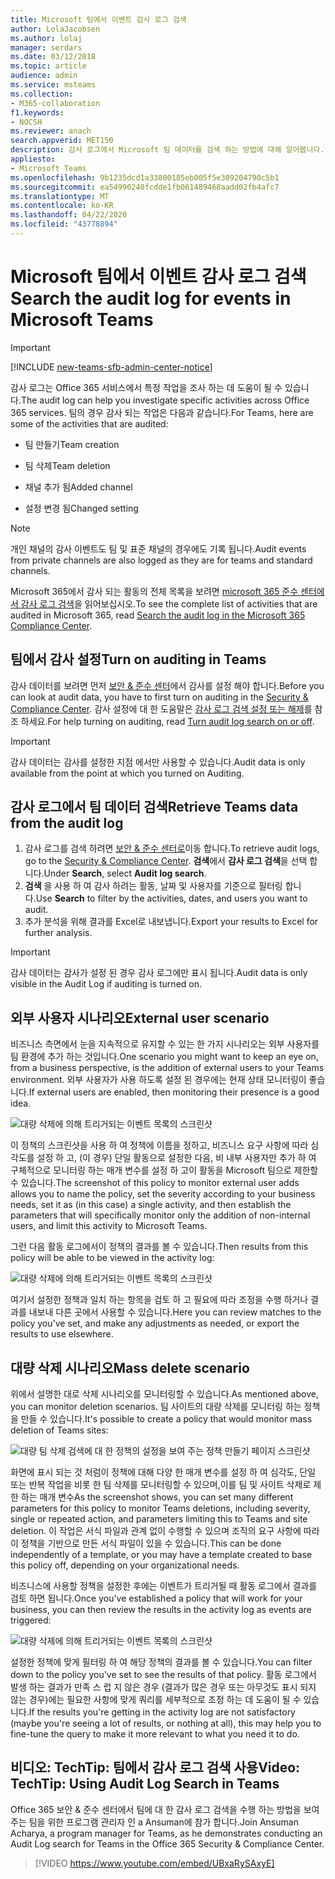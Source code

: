 ```yaml
---
title: Microsoft 팀에서 이벤트 감사 로그 검색
author: LolaJacobsen
ms.author: lolaj
manager: serdars
ms.date: 03/12/2018
ms.topic: article
audience: admin
ms.service: msteams
ms.collection:
- M365-collaboration
f1.keywords:
- NOCSH
ms.reviewer: anach
search.appverid: MET150
description: 감사 로그에서 Microsoft 팀 데이터를 검색 하는 방법에 대해 알아봅니다.
appliesto:
- Microsoft Teams
ms.openlocfilehash: 9b1235dcd1a33800185eb005f5e309204790c5b1
ms.sourcegitcommit: ea54990240fcdde1fb061489468aadd02fb4afc7
ms.translationtype: MT
ms.contentlocale: ko-KR
ms.lasthandoff: 04/22/2020
ms.locfileid: "43778894"
---
```

# <a name="search-the-audit-log-for-events-in-microsoft-teams"></a><span data-ttu-id="8dd27-103">Microsoft 팀에서 이벤트 감사 로그 검색</span><span class="sxs-lookup"><span data-stu-id="8dd27-103">Search the audit log for events in Microsoft Teams</span></span>

> [!IMPORTANT]
> [!INCLUDE [new-teams-sfb-admin-center-notice](includes/new-teams-sfb-admin-center-notice.md)]

<span data-ttu-id="8dd27-104">감사 로그는 Office 365 서비스에서 특정 작업을 조사 하는 데 도움이 될 수 있습니다.</span><span class="sxs-lookup"><span data-stu-id="8dd27-104">The audit log can help you investigate specific activities across Office 365 services.</span></span> <span data-ttu-id="8dd27-105">팀의 경우 감사 되는 작업은 다음과 같습니다.</span><span class="sxs-lookup"><span data-stu-id="8dd27-105">For Teams, here are some of the activities that are audited:</span></span>

- <span data-ttu-id="8dd27-106">팀 만들기</span><span class="sxs-lookup"><span data-stu-id="8dd27-106">Team creation</span></span>

- <span data-ttu-id="8dd27-107">팀 삭제</span><span class="sxs-lookup"><span data-stu-id="8dd27-107">Team deletion</span></span>

- <span data-ttu-id="8dd27-108">채널 추가 됨</span><span class="sxs-lookup"><span data-stu-id="8dd27-108">Added channel</span></span>

- <span data-ttu-id="8dd27-109">설정 변경 됨</span><span class="sxs-lookup"><span data-stu-id="8dd27-109">Changed setting</span></span>

> [!NOTE]
> <span data-ttu-id="8dd27-110">개인 채널의 감사 이벤트도 팀 및 표준 채널의 경우에도 기록 됩니다.</span><span class="sxs-lookup"><span data-stu-id="8dd27-110">Audit events from private channels are also logged as they are for teams and standard channels.</span></span>

<span data-ttu-id="8dd27-111">Microsoft 365에서 감사 되는 활동의 전체 목록을 보려면 [microsoft 365 준수 센터에서 감사 로그 검색](https://support.office.com/article/0d4d0f35-390b-4518-800e-0c7ec95e946c)을 읽어보십시오.</span><span class="sxs-lookup"><span data-stu-id="8dd27-111">To see the complete list of activities that are audited in Microsoft 365, read [Search the audit log in the Microsoft 365 Compliance Center](https://support.office.com/article/0d4d0f35-390b-4518-800e-0c7ec95e946c).</span></span>

## <a name="turn-on-auditing-in-teams"></a><span data-ttu-id="8dd27-112">팀에서 감사 설정</span><span class="sxs-lookup"><span data-stu-id="8dd27-112">Turn on auditing in Teams</span></span>

<span data-ttu-id="8dd27-113">감사 데이터를 보려면 먼저 [보안 & 준수 센터](https://protection.office.com)에서 감사를 설정 해야 합니다.</span><span class="sxs-lookup"><span data-stu-id="8dd27-113">Before you can look at audit data, you have to first turn on auditing in the [Security & Compliance Center](https://protection.office.com).</span></span> <span data-ttu-id="8dd27-114">감사 설정에 대 한 도움말은 [감사 로그 검색 설정 또는 해제](https://support.office.com/article/Turn-Office-365-audit-log-search-on-or-off-e893b19a-660c-41f2-9074-d3631c95a014)를 참조 하세요.</span><span class="sxs-lookup"><span data-stu-id="8dd27-114">For help turning on auditing, read [Turn audit log search on or off](https://support.office.com/article/Turn-Office-365-audit-log-search-on-or-off-e893b19a-660c-41f2-9074-d3631c95a014).</span></span>

> [!IMPORTANT]
> <span data-ttu-id="8dd27-115">감사 데이터는 감사를 설정한 지점 에서만 사용할 수 있습니다.</span><span class="sxs-lookup"><span data-stu-id="8dd27-115">Audit data is only available from the point at which you turned on Auditing.</span></span>

## <a name="retrieve-teams-data-from-the-audit-log"></a><span data-ttu-id="8dd27-116">감사 로그에서 팀 데이터 검색</span><span class="sxs-lookup"><span data-stu-id="8dd27-116">Retrieve Teams data from the audit log</span></span>

1. <span data-ttu-id="8dd27-117">감사 로그를 검색 하려면 [보안 & 준수 센터로](https://go.microsoft.com/fwlink/?linkid=855775)이동 합니다.</span><span class="sxs-lookup"><span data-stu-id="8dd27-117">To retrieve audit logs, go to the [Security & Compliance Center](https://go.microsoft.com/fwlink/?linkid=855775).</span></span> <span data-ttu-id="8dd27-118">**검색**에서 **감사 로그 검색**을 선택 합니다.</span><span class="sxs-lookup"><span data-stu-id="8dd27-118">Under **Search**, select **Audit log search**.</span></span>
1. <span data-ttu-id="8dd27-119">**검색** 을 사용 하 여 감사 하려는 활동, 날짜 및 사용자를 기준으로 필터링 합니다.</span><span class="sxs-lookup"><span data-stu-id="8dd27-119">Use **Search** to filter by the activities, dates, and users you want to audit.</span></span>
1. <span data-ttu-id="8dd27-120">추가 분석을 위해 결과를 Excel로 내보냅니다.</span><span class="sxs-lookup"><span data-stu-id="8dd27-120">Export your results to Excel for further analysis.</span></span>

> [!IMPORTANT]
> <span data-ttu-id="8dd27-121">감사 데이터는 감사가 설정 된 경우 감사 로그에만 표시 됩니다.</span><span class="sxs-lookup"><span data-stu-id="8dd27-121">Audit data is only visible in the Audit Log if auditing is turned on.</span></span>

## <a name="external-user-scenario"></a><span data-ttu-id="8dd27-122">외부 사용자 시나리오</span><span class="sxs-lookup"><span data-stu-id="8dd27-122">External user scenario</span></span>

<span data-ttu-id="8dd27-123">비즈니스 측면에서 눈을 지속적으로 유지할 수 있는 한 가지 시나리오는 외부 사용자를 팀 환경에 추가 하는 것입니다.</span><span class="sxs-lookup"><span data-stu-id="8dd27-123">One scenario you might want to keep an eye on, from a business perspective, is the addition of external users to your Teams environment.</span></span> <span data-ttu-id="8dd27-124">외부 사용자가 사용 하도록 설정 된 경우에는 현재 상태 모니터링이 좋습니다.</span><span class="sxs-lookup"><span data-stu-id="8dd27-124">If external users are enabled, then monitoring their presence is a good idea.</span></span>

![대량 삭제에 의해 트리거되는 이벤트 목록의 스크린샷](media/TeamsExternalUserAddPolicy.png)

<span data-ttu-id="8dd27-126">이 정책의 스크린샷을 사용 하 여 정책에 이름을 정하고, 비즈니스 요구 사항에 따라 심각도를 설정 하 고, (이 경우) 단일 활동으로 설정한 다음, 비 내부 사용자만 추가 하 여 구체적으로 모니터링 하는 매개 변수를 설정 하 고이 활동을 Microsoft 팀으로 제한할 수 있습니다.</span><span class="sxs-lookup"><span data-stu-id="8dd27-126">The screenshot of this policy to monitor external user adds allows you to name the policy, set the severity according to your business needs, set it as (in this case) a single activity, and then establish the parameters that will specifically monitor only the addition of non-internal users, and limit this activity to Microsoft Teams.</span></span>

<span data-ttu-id="8dd27-127">그런 다음 활동 로그에서이 정책의 결과를 볼 수 있습니다.</span><span class="sxs-lookup"><span data-stu-id="8dd27-127">Then results from this policy will be able to be viewed in the activity log:</span></span>

![대량 삭제에 의해 트리거되는 이벤트 목록의 스크린샷](media/TeamsExternalUserList.png)

<span data-ttu-id="8dd27-129">여기서 설정한 정책과 일치 하는 항목을 검토 하 고 필요에 따라 조정을 수행 하거나 결과를 내보내 다른 곳에서 사용할 수 있습니다.</span><span class="sxs-lookup"><span data-stu-id="8dd27-129">Here you can review matches to the policy you've set, and make any adjustments as needed, or export the results to use elsewhere.</span></span>

## <a name="mass-delete-scenario"></a><span data-ttu-id="8dd27-130">대량 삭제 시나리오</span><span class="sxs-lookup"><span data-stu-id="8dd27-130">Mass delete scenario</span></span>

<span data-ttu-id="8dd27-131">위에서 설명한 대로 삭제 시나리오를 모니터링할 수 있습니다.</span><span class="sxs-lookup"><span data-stu-id="8dd27-131">As mentioned above, you can monitor deletion scenarios.</span></span> <span data-ttu-id="8dd27-132">팀 사이트의 대량 삭제를 모니터링 하는 정책을 만들 수 있습니다.</span><span class="sxs-lookup"><span data-stu-id="8dd27-132">It's possible to create a policy that would monitor mass deletion of Teams sites:</span></span>

![대량 팀 삭제 검색에 대 한 정책의 설정을 보여 주는 정책 만들기 페이지 스크린샷](media/TeamsMassDeletePolicy.png)

<span data-ttu-id="8dd27-134">화면에 표시 되는 것 처럼이 정책에 대해 다양 한 매개 변수를 설정 하 여 심각도, 단일 또는 반복 작업을 비롯 한 팀 삭제를 모니터링할 수 있으며,이를 팀 및 사이트 삭제로 제한 하는 매개 변수</span><span class="sxs-lookup"><span data-stu-id="8dd27-134">As the screenshot shows, you can set many different parameters for this policy to monitor Teams deletions, including severity, single or repeated action, and parameters limiting this to Teams and site deletion.</span></span> <span data-ttu-id="8dd27-135">이 작업은 서식 파일과 관계 없이 수행할 수 있으며 조직의 요구 사항에 따라이 정책을 기반으로 만든 서식 파일이 있을 수 있습니다.</span><span class="sxs-lookup"><span data-stu-id="8dd27-135">This can be done independently of a template, or you may have a template created to base this policy off, depending on your organizational needs.</span></span>

<span data-ttu-id="8dd27-136">비즈니스에 사용할 정책을 설정한 후에는 이벤트가 트리거될 때 활동 로그에서 결과를 검토 하면 됩니다.</span><span class="sxs-lookup"><span data-stu-id="8dd27-136">Once you've established a policy that will work for your business, you can then review the results in the activity log as events are triggered:</span></span>

![대량 삭제에 의해 트리거되는 이벤트 목록의 스크린샷](media/TeamsMassDeleteList.png)

<span data-ttu-id="8dd27-138">설정한 정책에 맞게 필터링 하 여 해당 정책의 결과를 볼 수 있습니다.</span><span class="sxs-lookup"><span data-stu-id="8dd27-138">You can filter down to the policy you've set to see the results of that policy.</span></span> <span data-ttu-id="8dd27-139">활동 로그에서 발생 하는 결과가 만족 스 럽 지 않은 경우 (결과가 많은 경우 또는 아무것도 표시 되지 않는 경우)에는 필요한 사항에 맞게 쿼리를 세부적으로 조정 하는 데 도움이 될 수 있습니다.</span><span class="sxs-lookup"><span data-stu-id="8dd27-139">If the results you're getting in the activity log are not satisfactory (maybe you're seeing a lot of results, or nothing at all), this may help you to fine-tune the query to make it more relevant to what you need it to do.</span></span>

## <a name="video-techtip-using-audit-log-search-in-teams"></a><span data-ttu-id="8dd27-140">비디오: TechTip: 팀에서 감사 로그 검색 사용</span><span class="sxs-lookup"><span data-stu-id="8dd27-140">Video: TechTip: Using Audit Log Search in Teams</span></span>

<span data-ttu-id="8dd27-141">Office 365 보안 & 준수 센터에서 팀에 대 한 감사 로그 검색을 수행 하는 방법을 보여 주는 팀을 위한 프로그램 관리자 인 a Ansuman에 참가 합니다.</span><span class="sxs-lookup"><span data-stu-id="8dd27-141">Join Ansuman Acharya, a program manager for Teams, as he demonstrates conducting an Audit Log search for Teams in the Office 365 Security & Compliance Center.</span></span>

> [!VIDEO https://www.youtube.com/embed/UBxaRySAxyE]

